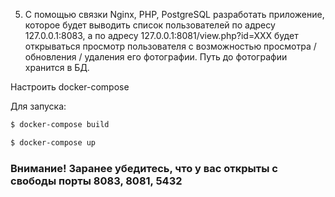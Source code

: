5. С помощью связки Nginx, PHP, PostgreSQL разработать приложение, которое будет выводить список пользователей по адресу 127.0.0.1:8083, а по адресу 127.0.0.1:8081/view.php?id=XXX будет открываться просмотр пользователя с возможностью просмотра / обновления / удаления его фотографии. Путь до фотографии хранится в БД.

Настроить docker-compose

Для запуска:

```bash
$ docker-compose build
```

```bash
$ docker-compose up
```

### Внимание! Заранее убедитесь, что у вас открыты с свободы порты 8083, 8081, 5432
